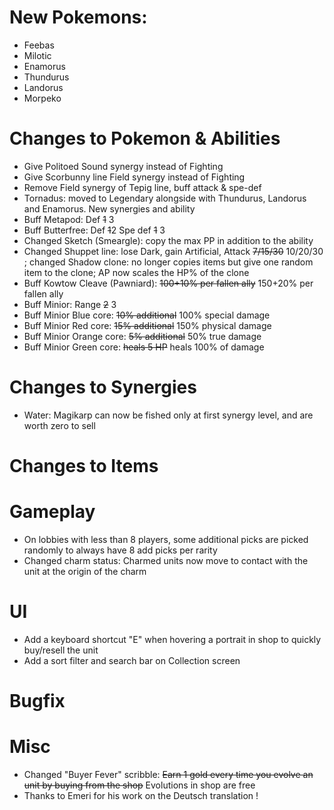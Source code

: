 # New Pokemons:

- Feebas
- Milotic
- Enamorus
- Thundurus
- Landorus
- Morpeko

# Changes to Pokemon & Abilities

- Give Politoed Sound synergy instead of Fighting
- Give Scorbunny line Field synergy instead of Fighting
- Remove Field synergy of Tepig line, buff attack & spe-def
- Tornadus: moved to Legendary alongside with Thundurus, Landorus and Enamorus. New synergies and ability
- Buff Metapod: Def ~~1~~ 3
- Buff Butterfree: Def ~~1~~2 Spe def ~~1~~ 3
- Changed Sketch (Smeargle): copy the max PP in addition to the ability
- Changed Shuppet line: lose Dark, gain Artificial, Attack ~~7/15/30~~ 10/20/30 ; changed Shadow clone: no longer copies items but give one random item to the clone; AP now scales the HP% of the clone
- Buff Kowtow Cleave (Pawniard): ~~100+10% per fallen ally~~ 150+20% per fallen ally
- Buff Minior: Range ~~2~~ 3
- Buff Minior Blue core: ~~10% additional~~ 100% special damage
- Buff Minior Red core: ~~15% additional~~ 150% physical damage
- Buff Minior Orange core: ~~5% additional~~ 50% true damage
- Buff Minior Green core: ~~heals 5 HP~~ heals 100% of damage

# Changes to Synergies

- Water: Magikarp can now be fished only at first synergy level, and are worth zero to sell

# Changes to Items

# Gameplay

- On lobbies with less than 8 players, some additional picks are picked randomly to always have 8 add picks per rarity
- Changed charm status: Charmed units now move to contact with the unit at the origin of the charm

# UI

- Add a keyboard shortcut "E" when hovering a portrait in shop to quickly buy/resell the unit
- Add a sort filter and search bar on Collection screen

# Bugfix

# Misc

- Changed "Buyer Fever" scribble: ~~Earn 1 gold every time you evolve an unit by buying from the shop~~ Evolutions in shop are free
- Thanks to Emeri for his work on the Deutsch translation !
